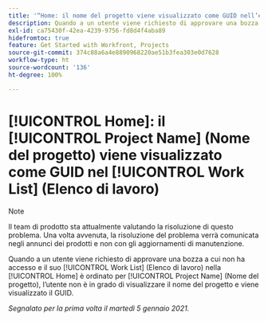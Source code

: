 ```yaml
---
title: '“Home: il nome del progetto viene visualizzato come GUID nell’elenco di lavoro”'
description: Quando a un utente viene richiesto di approvare una bozza a cui non ha accesso e il suo elenco di lavoro nella [!UICONTROL Home] è ordinato per Nome del progetto, l’utente non è in grado di visualizzare il nome del progetto e viene visualizzato il GUID.
exl-id: ca75430f-42ea-4239-9756-fd8d4f4aba89
hidefromtoc: true
feature: Get Started with Workfront, Projects
source-git-commit: 374c88a6a4e8890968220ae51b3fea303e0d7628
workflow-type: ht
source-wordcount: '136'
ht-degree: 100%

---
```


# [!UICONTROL Home]: il [!UICONTROL Project Name] (Nome del progetto) viene visualizzato come GUID nel [!UICONTROL Work List] (Elenco di lavoro)

<!--Article created by request-->

>[!NOTE]
>
>Il team di prodotto sta attualmente valutando la risoluzione di questo problema. Una volta avvenuta, la risoluzione del problema verrà comunicata negli annunci dei prodotti e non con gli aggiornamenti di manutenzione.

Quando a un utente viene richiesto di approvare una bozza a cui non ha accesso e il suo [!UICONTROL Work List] (Elenco di lavoro) nella [!UICONTROL Home] è ordinato per [!UICONTROL Project Name] (Nome del progetto), l’utente non è in grado di visualizzare il nome del progetto e viene visualizzato il GUID.

_Segnalato per la prima volta il martedì 5 gennaio 2021._
